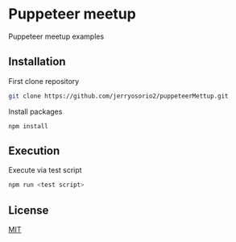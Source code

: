 # Puppeteer meetup

Puppeteer meetup examples

## Installation

First clone repository

```bash
git clone https://github.com/jerryosorio2/puppeteerMettup.git
```

Install packages

```
npm install
```

## Execution

Execute via test script

```bash
npm run <test script>
```

## License

[MIT](https://choosealicense.com/licenses/mit/)
